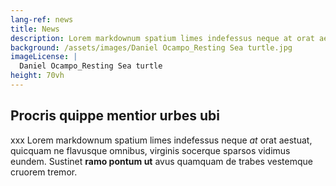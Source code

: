 ```yaml
---
lang-ref: news
title: News
description: Lorem markdownum spatium limes indefessus neque at orat aestuat
background: /assets/images/Daniel Ocampo_Resting Sea turtle.jpg
imageLicense: |
  Daniel Ocampo_Resting Sea turtle
height: 70vh
---
```


## Procris quippe mentior urbes ubi
xxx
Lorem markdownum spatium limes indefessus neque *at* orat aestuat, quicquam ne
flavusque omnibus, virginis socerque sparsos vidimus eundem. Sustinet **ramo
pontum ut** avus quamquam de trabes vestemque cruorem tremor.
